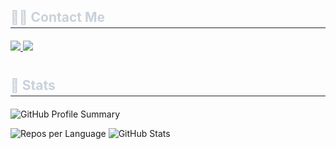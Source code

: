 <div align="left">

  <!-- Contact Section -->
  <h2 style="border-bottom: 1px solid #21262d; color: #c9d1d9; padding-bottom: 4px; margin-bottom: 20px;">
    🧑‍💻 Contact Me
  </h2>
  <p>
    <a href="https://velog.io/@ikimyh22/posts">
      <img src="https://img.shields.io/badge/Velog-20C997?style=for-the-badge&logo=Velog&logoColor=white">
    </a>
    <a href="mailto:ikimyh059554@gmail.com">
      <img src="https://img.shields.io/badge/Gmail-EA4335?style=for-the-badge&logo=Gmail&logoColor=white">
    </a>
  </p>

  <!-- Stats Section -->
  <h2 style="border-bottom: 1px solid #21262d; color: #c9d1d9; padding-bottom: 4px; margin: 40px 0 20px;">
    🏅 Stats
  </h2>
  <p>
    <img src="http://github-profile-summary-cards.vercel.app/api/cards/profile-details?username=hyunbara&theme=github_dark" alt="GitHub Profile Summary"/>
  </p>
  <p>
    <img src="http://github-profile-summary-cards.vercel.app/api/cards/repos-per-language?username=hyunbara&theme=github_dark" alt="Repos per Language"/>
    <img src="http://github-profile-summary-cards.vercel.app/api/cards/stats?username=hyunbara&theme=github_dark" alt="GitHub Stats"/>
  </p>

</div>
